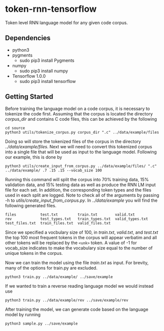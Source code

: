 # token-rnn-tensorflow
Token level RNN language model for any given code corpus.

## Dependencies

* python3
* pygments
  * sudo pip3 install Pygments
* numpy
  * sudo pip3 install numpy
* Tensorflow 1.0.0
  * sudo pip3 install tensorflow

## Getting Started

Before training the language model on a code corpus, it is necessary to tokenize the code first. Assuming that the corpus is located the directory *corpus_dir* and contains C code files, this can be achieved by the following

```
cd source
python3 utils/tokenize_corpus.py corpus_dir ".c" ../data/example/files
```

Doing so will store the tokenized files of the corpus in the directory *../data/example/files*. Next we will need to convert this tokenized corpus into a single file that will be used as input to the language model. Following our example, this is done by

```
python3 utils/create_input_from_corpus.py ../data/example/files/ ".c" ../data/example/ .7 .15 .15 --vocab_size 100
```

Running this command will split the corpus into 70% training data, 15% validation data, and 15% testing data as well as produce the RNN LM input file for each set. In addition, the corresponding token types and the files used in each split are logged. Note to check all of the arguments by passing -h to *utils/create_input_from_corpus.py*. In *../data/example* you will find the following generated files.

````
files           test.txt         train.txt        valid.txt
rev             test_types.txt   train_types.txt  valid_types.txt
test_files.txt  train_files.txt  valid_files.txt
````

Since we specified a vocbulary size of 100, in *train.txt*, *valid.txt*, and *test.txt* the top 100 most frequent tokens in the corpus will appear verbatim and all other tokens will be replaced by the `<unk>` token. A value of -1 for vocab_size indicates to make the vocabulary size equal to the number of unique tokens in the corpus.

Now we can train the model using the file *train.txt* as input. For brevity, many of the options for train.py are excluded. 

```
python3 train.py ../data/example/ ../save/example
```

If we wanted to train a reverse reading language model we would instead use

```
python3 train.py ../data/example/rev ../save/example/rev
```

After training the model, we can generate code based on the language model by running

```
python3 sample.py ../save/example
```
